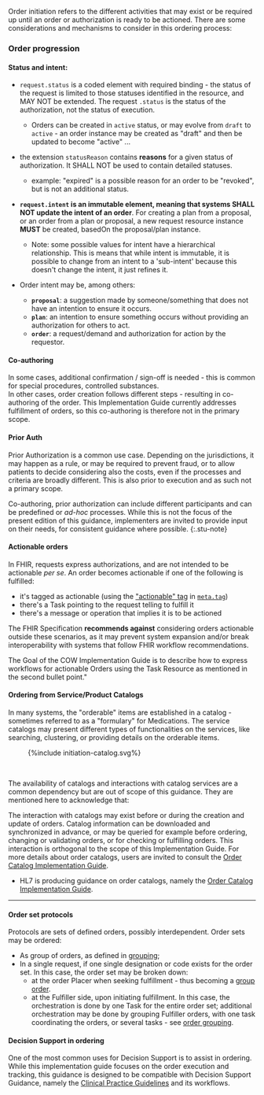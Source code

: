 Order initiation refers to the different activities that may exist or be required up until an order or authorization is ready to be actioned. There are some  considerations and mechanisms to consider in this ordering process:

### Order progression 

#### **Status** and **intent**:  
* `request.status` is a coded element with required binding - the status of the request is limited to those statuses identified in the resource, and MAY NOT be extended. The request `.status` is the status of the authorization, not the status of execution.  

  * Orders can be created in `active` status, or may evolve from `draft` to `active` - an order instance may be created as "draft" and then be updated to become "active"  ...


* the extension `statusReason` contains **reasons** for a given status of authorization. It SHALL NOT be used to contain detailed statuses.
  * example: "expired" is a possible reason for an order to be "revoked", but is not an additional status.

* **`request.intent` is an immutable element, meaning that systems SHALL NOT update the intent of an order**. For creating a plan from a proposal, or an order from a plan or proposal, a new request resource instance **MUST** be created, basedOn the proposal/plan instance.  

  * Note: some possible values for intent have a hierarchical relationship. This is means that while intent is immutable, it is possible to change from an intent to a 'sub-intent' because this doesn't change the intent, it just refines it.


* Order intent may be, among others:
  * **`proposal`**: a suggestion made by someone/something that does not have an intention to ensure it occurs.  
  * **`plan`**: an intention to ensure something occurs without providing an authorization for others to act.  
  * **`order`**: a request/demand and authorization for action by the requestor.  


#### Co-authoring
In some cases, additional confirmation / sign-off is needed - this is common for special procedures, controlled substances.  
In other cases, order creation follows different steps - resulting in co-authoring of the order. 
This Implementation Guide currently addresses fulfillment of orders, so this co-authoring is therefore not in the primary scope.   



#### Prior Auth
Prior Authorization is a common use case. Depending on the jurisdictions, it may happen as a rule, or may be required to prevent fraud, or to allow patients to decide considering also the costs, even if the processes and criteria are broadly different. This is also prior to execution and as such not a primary scope.

Co-authoring, prior authorization can include different participants and can be predefined or *ad-hoc* processes. While this is not the focus of the present edition of this guidance, implementers are invited to provide input on their needs, for consistent guidance where possible.
{:.stu-note}




#### Actionable orders

In FHIR, requests express authorizations, and are not intended to be actionable *per se*. An order becomes actionable if one of the following is fulfilled:

* it's tagged as actionable (using the ["actionable" tag](https://hl7.org/fhir/valueset-common-tags.html) in [`meta.tag`](https://build.fhir.org/valueset-common-tags.html))
* there's a Task pointing to the request telling to fulfill it
* there's a message or operation that implies it is to be actioned  

The FHIR Specification **recommends against** considering orders actionable outside these scenarios, as it may prevent system expansion and/or break interoperability with systems that follow FHIR workflow recommendations.  

The Goal of the COW Implementation Guide is to describe how to express workflows for actionable Orders using the Task Resource as mentioned in the second bullet point."


#### Ordering from Service/Product Catalogs
In many systems, the "orderable" items are established in a catalog - sometimes referred to as a "formulary" for Medications. The service catalogs may present different types of functionalities on the services, like searching, clustering, or providing details on the orderable items.  

<figure>
{%include initiation-catalog.svg%}
</figure>
<br clear="all"/>

The availability of catalogs and interactions with catalog services are a common dependency but are out of scope of this guidance.  They are mentioned here to acknowledge that:

The interaction with catalogs may exist before or during the creation and update of orders. Catalog information can be downloaded and synchronized in advance, or may be queried for example before ordering, changing or   validating orders, or for checking or fulfilling orders. This interaction is orthogonal to the scope of this Implementation Guide. For more details about order catalogs, users are invited to consult the [Order Catalog Implementation Guide](https://hl7.org/fhir/uv/order-catalog).

* HL7 is producing guidance on order catalogs, namely the [Order Catalog Implementation Guide](https://hl7.org/fhir/uv/order-catalog).


<hr>

#### Order set protocols

Protocols are sets of defined orders, possibly interdependent. Order sets may be ordered:
* As group of orders, as defined in [grouping](order-grouping.html);
* In a single request, if one single designation or code exists for the order set. In this case, the order set may be broken down:
  * at the order Placer when seeking fulfillment - thus becoming a [group order](order-grouping.html). 
  * at the Fulfiller side, upon initiating fulfillment. In this case, the orchestration is done by one Task for the entire order set; additional orchestration may be done by grouping Fulfiller orders, with one task coordinating the orders, or several tasks - see [order grouping](order-grouping.html).



#### Decision Support in ordering

One of the most common uses for Decision Support is to assist in ordering. While this implementation guide focuses on the order execution and tracking, this guidance is designed to be compatible with Decision Support Guidance, namely the [Clinical Practice Guidelines](https://hl7.org/fhir/uv/cpg/activityflow.html) and its workflows.

